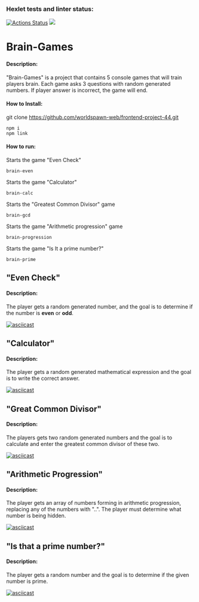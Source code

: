 ### Hexlet tests and linter status:
[![Actions Status](https://github.com/worldspawn-web/frontend-project-44/workflows/hexlet-check/badge.svg)](https://github.com/worldspawn-web/frontend-project-44/actions)
<a href="https://codeclimate.com/github/worldspawn-web/frontend-project-44/maintainability"><img src="https://api.codeclimate.com/v1/badges/f6b522f8ab651a2e209a/maintainability" /></a>

# Brain-Games
#### Description:
"Brain-Games" is a project that contains 5 console games that will train players brain. Each game asks 3 questions with random generated numbers. If player answer is incorrect, the game will end.

#### How to  Install:
git clone https://github.com/worldspawn-web/frontend-project-44.git
```
npm i
npm link
```

#### How to run:
Starts the game "Even Check"
```
brain-even
```
Starts the game "Calculator"
```
brain-calc
```
Starts the "Greatest Common Divisor" game
```
brain-gcd
```
Starts the game "Arithmetic progression" game
```
brain-progression
```
Starts the game "Is It a prime number?"
```
brain-prime
```

## "Even Check"
#### Description:
The player gets a random generated number, and the goal is to determine if the number is **even** or **odd**.

[![asciicast](https://asciinema.org/a/0VvYLzafNY7uwgiwtSeKV3leN.svg)](https://asciinema.org/a/0VvYLzafNY7uwgiwtSeKV3leN)
## "Calculator"
#### Description:
The player gets a random generated mathematical expression and the goal is to write the correct answer.

[![asciicast](https://asciinema.org/a/9LGSqxI7ytzAL7kFEXpFh7tej.svg)](https://asciinema.org/a/9LGSqxI7ytzAL7kFEXpFh7tej)
## "Great Common Divisor"
#### Description:
The players gets two random generated numbers and the goal is to calculate and enter the greatest common divisor of these two.

[![asciicast](https://asciinema.org/a/HEeviW6Fpzy4Ph8boDWbgsPV5.svg)](https://asciinema.org/a/HEeviW6Fpzy4Ph8boDWbgsPV5)
## "Arithmetic Progression"
#### Description:
The player gets an array of numbers forming in arithmetic progression, replacing any of the numbers with "..". The player must determine what number is being hidden.

[![asciicast](https://asciinema.org/a/aZvZ1F7vNu4AETbFinHWzq8ge.svg)](https://asciinema.org/a/aZvZ1F7vNu4AETbFinHWzq8ge)
## "Is that a prime number?"
#### Description:
The player gets a random number and the goal is to determine if the given number is prime.

[![asciicast](https://asciinema.org/a/NfkMVP0SFcBvfOz26FXVwmjKY.svg)](https://asciinema.org/a/NfkMVP0SFcBvfOz26FXVwmjKY)